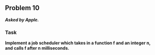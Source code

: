 ## Problem 10
***Asked by Apple.***
### Task
**Implement a job scheduler which takes in a function f and an integer n, and calls f after n milliseconds.**
